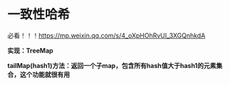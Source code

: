 # 一致性哈希

必看！！！https://mp.weixin.qq.com/s/4_oXpHOhRvUI_3XGQnhkdA

**实现：TreeMap**

​	**tailMap(hash1)方法：返回一个子map，包含所有hash值大于hash1的元素集合，这个功能就很有用**

